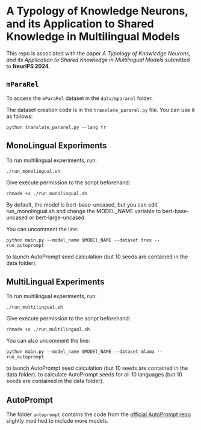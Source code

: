 # A Typology of Knowledge Neurons, and its Application to Shared Knowledge in Multilingual Models

This repo is associated with the paper *A Typology of Knowledge Neurons, and its Application to Shared Knowledge in Multilingual Models* submitted to **NeurIPS 2024**. 

## `mParaRel`

To access the `mParaRel` dataset in the `data/mpararel` folder.

The dataset creation code is in the `translate_pararel.py` file. You can use it as follows:

```
python translate_pararel.py --lang fr
```

## MonoLingual Experiments

To run multilingual experiments, run:
```
./run_monolingual.sh
```
Give execute permission to the script beforehand:
```
chmode +x ./run_monolingual.sh
```
By default, the model is bert-base-uncased, but you can edit run_monolingual.sh and change the MODEL_NAME variable to bert-base-uncased or bert-large-uncased.

You can uncomment the line:
```
python main.py --model_name $MODEl_NAME --dataset trex --run_autoprompt
```
to launch AutoPrompt seed calculation (but 10 seeds are contained in the data folder). 

## MultiLingual Experiments

To run multilingual experiments, run:
```
./run_multilingual.sh
```
Give execute permission to the script beforehand:
```
chmode +x ./run_multilingual.sh
```
You can also uncomment the line:
```
python main.py --model_name $MODEl_NAME --dataset mlama --run_autoprompt
```
to launch AutoPrompt seed calculation (but 10 seeds are contained in the data folder). to calculate AutoPrompt seeds for all 10 languages (but 10 seeds are contained in the data folder). 

## AutoPrompt

The folder `autoprompt` contains the code from the [official AutoPrompt repo](https://github.com/ucinlp/autoprompt/) slightly modified to include more models. 
